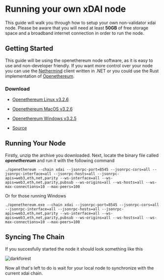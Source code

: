 # Running your own xDAI node

This guide will walk you through how to setup your own non-validator xdai node. Please be aware that you will need at least **50GB** of free storage space and a broadband internet connection in order to run the node.  

## Getting Started

This guide will be using the openethereum node software, as it is easy to use and non-developer friendly. If you want more control over your node you can use the [Nethermind](https://www.xdaichain.com/for-developers/install-xdai-client/nethermind) client written in .NET or you could use the Rust implementation of [Openethereum](https://www.xdaichain.com/for-developers/install-xdai-client/parity).

### Download

- [Openethereum Linux v3.2.6](https://github.com/openethereum/openethereum/releases/download/v3.2.6/openethereum-linux-v3.2.6.zip)

- [Openethereum MacOS v3.2.6](https://github.com/openethereum/openethereum/releases/download/v3.2.6/openethereum-macos-v3.2.6.zip)

- [Openethereum Windows v3.2.5](https://github.com/openethereum/openethereum/releases/download/v3.2.5/openethereum-windows-v3.2.5.zip)

- [Source](https://github.com/openethereum/openethereum/archive/refs/tags/v3.2.6.zip)


## Running Your Node

Firstly, unzip the archive you downloaded. Next, locate the binary file called ***openethereum*** and run it with the following command

```
./openethereum --chain xdai --jsonrpc-port=8545 --jsonrpc-cors=all --jsonrpc-interface=all --jsonrpc-hosts=all --jsonrpc-apis=web3,eth,net,parity --ws-interface=all --ws-apis=web3,eth,net,parity,pubsub --ws-origins=all --ws-hosts=all --ws-max-connections=10 --max-peers=100
```

Or for those running Windows

```
./openethereum.exe --chain xdai --jsonrpc-port=8545 --jsonrpc-cors=all --jsonrpc-interface=all --jsonrpc-hosts=all --jsonrpc-apis=web3,eth,net,parity --ws-interface=all --ws-apis=web3,eth,net,parity,pubsub --ws-origins=all --ws-hosts=all --ws-max-connections=10 --max-peers=100
```

## Syncing The Chain

If you succesfully started the node it should look something like this 

![darkforest](https://user-images.githubusercontent.com/42391793/122550961-59cc3800-d002-11eb-9aec-ce2a32eb5749.png)

Now all that's left to do is wait for your local node to synchronize with the current xdai chain. 
